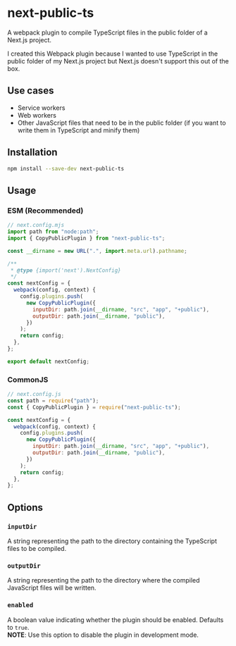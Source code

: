 # next-public-ts

A webpack plugin to compile TypeScript files in the public folder of a Next.js project.


I created this Webpack plugin because I wanted to use TypeScript in the public folder of my Next.js project but Next.js doesn't support this out of the box.

## Use cases
- Service workers
- Web workers
- Other JavaScript files that need to be in the public folder (if you want to write them in TypeScript and minify them)

## Installation

```bash
npm install --save-dev next-public-ts
```

## Usage

### ESM (Recommended)

```js
// next.config.mjs
import path from "node:path";
import { CopyPublicPlugin } from "next-public-ts";

const __dirname = new URL(".", import.meta.url).pathname;

/**
 * @type {import('next').NextConfig}
 */
const nextConfig = {
  webpack(config, context) {
    config.plugins.push(
      new CopyPublicPlugin({
        inputDir: path.join(__dirname, "src", "app", "+public"),
        outputDir: path.join(__dirname, "public"),
      })
    );
    return config;
  },
};

export default nextConfig;
```

### CommonJS

```js
// next.config.js
const path = require("path");
const { CopyPublicPlugin } = require("next-public-ts");

const nextConfig = {
  webpack(config, context) {
    config.plugins.push(
      new CopyPublicPlugin({
        inputDir: path.join(__dirname, "src", "app", "+public"),
        outputDir: path.join(__dirname, "public"),
      })
    );
    return config;
  },
};
```

## Options

### `inputDir`
A string representing the path to the directory containing the TypeScript files to be compiled.

### `outputDir`
A string representing the path to the directory where the compiled JavaScript files will be written.

### `enabled`
A boolean value indicating whether the plugin should be enabled. Defaults to `true`.\
**NOTE**: Use this option to disable the plugin in development mode.
